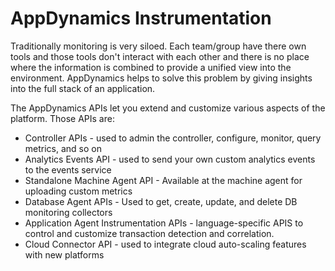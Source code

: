 # AppDynamics Instrumentation

Traditionally monitoring is very siloed. Each team/group have there own tools and those tools don't interact with each other and there is no place where the information is combined to provide a unified view into the environment. AppDynamics helps to solve this problem by giving insights into the full stack of an application. 

The AppDynamics APIs let you extend and customize various aspects of the platform. Those APIs are:
- Controller APIs - used to admin the controller, configure, monitor, query metrics, and so on
- Analytics Events API - used to send your own custom analytics events to the events service
- Standalone Machine Agent API - Available at the machine agent for uploading custom metrics
- Database Agent APIs - Used to get, create, update, and delete DB monitoring collectors
- Application Agent Instrumentation APIs - language-specific APIS to control and customize transaction detection and correlation. 
- Cloud Connector API - used to integrate cloud auto-scaling features with new platforms

